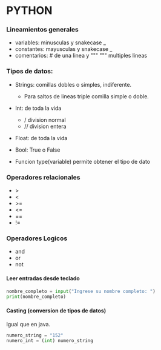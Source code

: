 # PYTHON

### Lineamientos generales

-   variables: minusculas y snakecase \_
-   constantes: mayusculas y snakecase \_
-   comentarios: # de una linea y """ """ multiples lineas

### Tipos de datos:

-   Strings: comillas dobles o simples, indiferente.

    -   Para saltos de lineas triple comilla simple o doble.

-   Int: de toda la vida

    -   / division normal
    -   // division entera

-   Float: de toda la vida

-   Bool: True o False

- Funcion type(variable) permite obtener el tipo de dato


### Operadores relacionales

-   \>
-   <
-   \>=
-   <=
-   ==
-   !=

### Operadores Logicos

-   and
-   or
-   not

#### Leer entradas desde teclado

```python
nombre_completo = input("Ingrese su nombre completo: ")
print(nombre_completo)
```
#### Casting (conversion de tipos de datos)

Igual que en java.

```python
numero_string = "152"
numero_int = (int) numero_string
```

